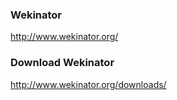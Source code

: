 ### Wekinator

http://www.wekinator.org/

### Download Wekinator

http://www.wekinator.org/downloads/
